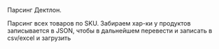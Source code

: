 Парсинг Дектлон.

Парсинг всех товаров по SKU. Забираем хар-ки у продуктов записывается в JSON, чтобы в дальнейшем перевести и записать в csv/excel и загрузить 
